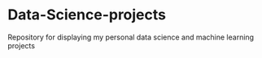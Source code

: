 # Data-Science-projects
Repository for displaying my personal data science and machine learning projects
